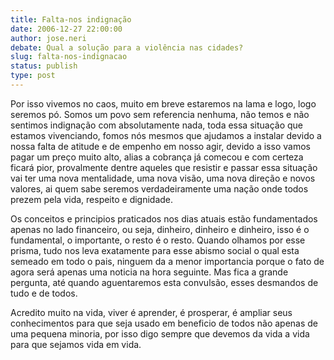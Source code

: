```yaml
---
title: Falta-nos indignação
date: 2006-12-27 22:00:00
author: jose.neri
debate: Qual a solução para a violência nas cidades?
slug: falta-nos-indignacao
status: publish 
type: post
---
```


Por isso vivemos no caos, muito em breve estaremos na lama e logo, logo seremos pó. Somos um povo sem referencia nenhuma, não temos e não sentimos indignação com absolutamente nada, toda essa situação que estamos vivenciando, fomos nós mesmos que ajudamos a instalar devido a nossa falta de atitude e de empenho em nosso agir, devido a isso vamos pagar um preço muito alto, alias a cobrança já comecou e com certeza ficará pior, provalmente dentre aqueles que resistir e passar essa situação vai ter uma nova mentalidade, uma nova visão, uma nova direção e novos valores, ai quem sabe seremos verdadeiramente uma nação onde todos prezem pela vida, respeito e dignidade.   

Os conceitos e principios praticados nos dias atuais estão fundamentados apenas no lado financeiro, ou seja, dinheiro, dinheiro e dinheiro, isso é o fundamental, o importante, o resto é o resto. Quando olhamos por esse prisma, tudo nos leva exatamente para esse abismo social o qual esta semeado em todo o pais, ninguem da a menor importancia porque o fato de agora será apenas uma noticia na hora seguinte. Mas fica a grande pergunta, até quando aguentaremos esta convulsão, esses desmandos de tudo e de todos.   

Acredito muito na vida, viver é aprender, é prosperar, é ampliar seus conhecimentos para que seja usado em beneficio de todos não apenas de uma pequena minoria, por isso digo sempre que devemos da vida a vida para que sejamos vida em vida.
